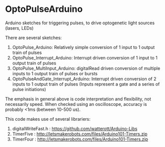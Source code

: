 # OptoPulseArduino
Arduino sketches for triggering pulses, to drive optogenetic light sources (lasers, LEDs)


There are several sketches:
1. OptoPulse_Arduino: Relatively simple conversion of 1 input to 1 output train of pulses
2. OptoPulse_Interrupt_Arduino: Interrupt driven conversion of 1 input to 1 output train of pulses
3. OptoPulse_MultiInput_Arduino: digitalRead driven conversion of multiple inputs to 1 output train of pulses or bursts
4. OptoPulseAndGate_Interrupt_Arduino: Interrupt driven conversion of 2 inputs to 1 output train of pulses (Inputs represent a gate and a series of pulse initiations)

The emphasis in general above is code interpretation and flexibility, not necessarily speed. When checked using an oscilloscope, accuracy is probably <1ms (between 10-500 us).


This code makes use of several librariers:
1. digitalWriteFast.h : https://github.com/watterott/Arduino-Libs
2. TimerFive : http://letsmakerobots.com/files/Arduino101-Timers.zip
3. TimerFour : http://letsmakerobots.com/files/Arduino101-Timers.zip
